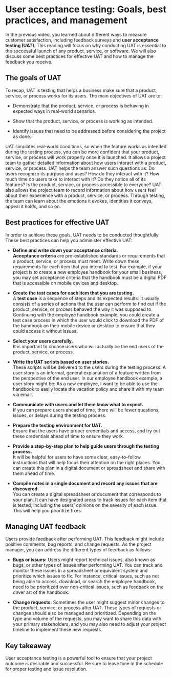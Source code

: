 # User acceptance testing: Goals, best practices, and management
In the previous video, you learned about different ways to measure customer satisfaction, including feedback surveys and __user acceptance testing (UAT)__. This reading will focus on why conducting UAT is essential to the successful launch of any product, service, or software. We will also discuss some best practices for effective UAT and how to manage the feedback you receive. 

## The goals of UAT
To recap, UAT is testing that helps a business make sure that a product, service, or process works for its users. The main objectives of UAT are to:

* Demonstrate that the product, service, or process is behaving in expected ways in real-world scenarios. 

* Show that the product, service, or process is working  as intended.

* Identify issues that need to be addressed before considering the project as done.

UAT simulates real-world conditions, so when the feature works as intended during the testing process, you can be more confident that your product, service, or process will work properly once it is launched. It allows a project team to gather detailed information about how users interact with a product, service, or process. UAT helps the team answer such questions as: Do users recognize its purpose and uses? How do they interact with it? How much time do users take to interact with it? Do they notice all of its features? Is the product, service, or process accessible to everyone? UAT also allows the project team to record information about how users feel about their experience with a product, service, or process. Through testing, the team can learn about the emotions it evokes, identities it conveys, appeal it holds, and so on.

## Best practices for effective UAT
In order to achieve these goals, UAT needs to be conducted thoughtfully. These best practices can help you administer effective UAT: 

* __Define and write down your acceptance criteria.__   
__Acceptance criteria__ are pre-established standards or requirements that a product, service, or process must meet. Write down these requirements for each item that you intend to test. For example, if your project is to create a new employee handbook for your small business, you may set acceptance criteria that the handbook must be a digital PDF that is accessible on mobile devices and desktop.

* __Create the test cases for each item that you are testing.__   
A __test case__ is a sequence of steps and its expected results. It usually consists of a series of actions that the user can perform to find out if the product, service, or process behaved the way it was supposed to. Continuing with the employee handbook example, you could create a test case process in which the user would click to download the PDF of the handbook on their mobile device or desktop to ensure that they could access it without issues.

* __Select your users carefully.__  
It is important to choose users who will actually be the end users of the product, service, or process. 

* __Write the UAT scripts based on user stories.__  
These scripts will be delivered to the users during the testing process. A user story is an informal, general explanation of a feature written from the perspective of the end user. In our employee handbook example, a user story might be: As a new employee, I want to be able to use the handbook to easily locate the vacation policy and share it with my team via email. 

* __Communicate with users and let them know what to expect.__  
If you can prepare users ahead of time, there will be fewer questions, issues, or delays during the testing process.

* __Prepare the testing environment for UAT.__  
Ensure that the users have proper credentials and access, and try out these credentials ahead of time to ensure they work. 

* __Provide a step-by-step plan to help guide users through the testing process.__  
It will be helpful for users to have some clear, easy-to-follow instructions that will help focus their attention on the right places. You can create this plan in a digital document or spreadsheet and share with them ahead of time. 

* __Compile notes in a single document and record any issues that are discovered.__  
You can create a digital spreadsheet or document that corresponds to your plan. It can have designated areas to track issues for each item that is tested, including the users’ opinions on the severity of each issue. This will help you prioritize fixes. 

## Managing UAT feedback
Users provide feedback after performing UAT. This feedback might include positive comments, bug reports, and change requests. As the project manager, you can address the different types of feedback as follows:

* __Bugs or issues:__ Users might report technical issues, also known as bugs, or other types of issues after performing UAT. You can track and monitor these issues in a spreadsheet or equivalent system and prioritize which issues to fix. For instance, critical issues, such as not being able to access, download, or search the employee handbook, need to be prioritized over non-critical issues, such as feedback on the cover art of the handbook. 

* __Change requests:__ Sometimes the user might suggest minor changes to the product, service, or process after UAT. These types of requests or changes should also be managed and prioritized. Depending on the type and volume of the requests, you may want to share this data with your primary stakeholders, and you may also need to adjust your project timeline to implement these new requests. 

## Key takeaway
User acceptance testing is a powerful tool to ensure that your project outcome is desirable and successful. Be sure to leave time in the schedule for proper testing and issue resolution. 